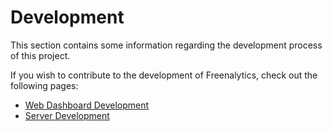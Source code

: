 # Development

This section contains some information regarding the development process of this project.

If you wish to contribute to the development of Freenalytics, check out the following pages:

* [Web Dashboard Development](./web-dashboard.md)
* [Server Development](./server.md)
